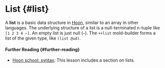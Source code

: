 # List {#list}

A **list** is a basic data structure in [Hoon](hoon.md), similar to an array in other languages. The underlying structure of a list is a null-terminated n-tuple like `[1 2 3 4 ~]`. An empty list is just null (`~`). The `++list` mold-builder forms a list of the given type, like `(list @ud)`.

#### Further Reading {#further-reading}

- [Hoon school: syntax](../courses/hoon-school/B-syntax.md#lists): This lesson includes a section on lists.
